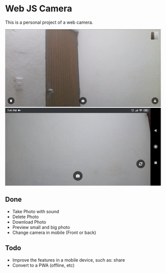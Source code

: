 # Web JS Camera

This is a personal project of a web camera.

![Desktop preview](./desktop-preview.png)
![Mobile preview](./mobile-preview.jpg)


## Done
* Take Photo with sound
* Delete Photo
* Download Photo
* Preview small and big photo
* Change camera in mobile (Front or back)

## Todo
* Improve the features in a mobile device, such as: share
* Convert to a PWA (offline, etc)